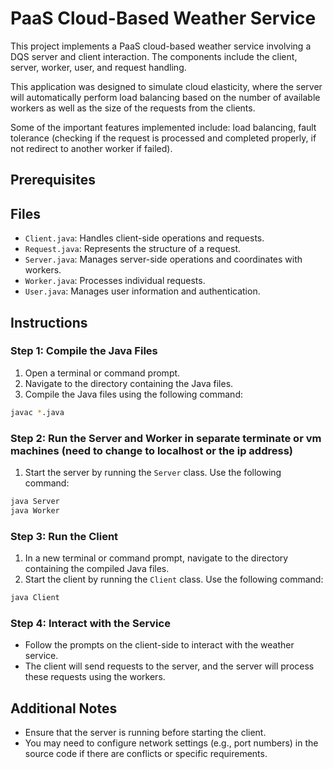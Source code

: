 
# PaaS Cloud-Based Weather Service

This project implements a PaaS cloud-based weather service involving a DQS server and client interaction. The components include the client, server, worker, user, and request handling.

This application was designed to simulate cloud elasticity, where the server will automatically perform load balancing based on the number of available workers as well as the size of the requests from the clients. 

Some of the important features implemented include: load balancing, fault tolerance (checking if the request is processed and completed properly, if not redirect to another worker if failed).

## Prerequisites


## Files

- `Client.java`: Handles client-side operations and requests.
- `Request.java`: Represents the structure of a request.
- `Server.java`: Manages server-side operations and coordinates with workers.
- `Worker.java`: Processes individual requests.
- `User.java`: Manages user information and authentication.

## Instructions

### Step 1: Compile the Java Files

1. Open a terminal or command prompt.
2. Navigate to the directory containing the Java files.
3. Compile the Java files using the following command:

```bash
javac *.java
```

### Step 2: Run the Server and Worker in separate terminate or vm machines (need to change to localhost or the ip address)

1. Start the server by running the `Server` class. Use the following command:

```bash
java Server
java Worker

```

### Step 3: Run the Client

1. In a new terminal or command prompt, navigate to the directory containing the compiled Java files.
2. Start the client by running the `Client` class. Use the following command:

```bash
java Client
```

### Step 4: Interact with the Service

- Follow the prompts on the client-side to interact with the weather service.
- The client will send requests to the server, and the server will process these requests using the workers.

## Additional Notes

- Ensure that the server is running before starting the client.
- You may need to configure network settings (e.g., port numbers) in the source code if there are conflicts or specific requirements.

